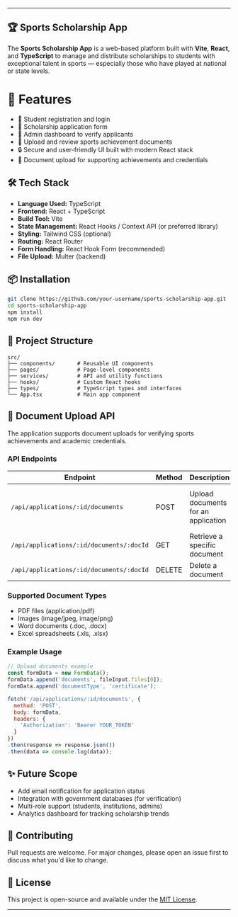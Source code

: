 
---

## 🏆 Sports Scholarship App

The **Sports Scholarship App** is a web-based platform built with **Vite**, **React**, and **TypeScript** to manage and distribute scholarships to students with exceptional talent in sports — especially those who have played at national or state levels.


# 🚀 Features

* 🎯 Student registration and login
* 📝 Scholarship application form
* 🏅 Admin dashboard to verify applicants
* 📄 Upload and review sports achievement documents
* 🔒 Secure and user-friendly UI built with modern React stack
* 📎 Document upload for supporting achievements and credentials

## 🛠️ Tech Stack

- **Language Used:** TypeScript  
- **Frontend:** React + TypeScript  
- **Build Tool:** Vite  
- **State Management:** React Hooks / Context API (or preferred library)  
- **Styling:** Tailwind CSS (optional)  
- **Routing:** React Router  
- **Form Handling:** React Hook Form (recommended)  
- **File Upload:** Multer (backend)


## 📦 Installation

```bash
git clone https://github.com/your-username/sports-scholarship-app.git
cd sports-scholarship-app
npm install
npm run dev
```

## 📁 Project Structure

```
src/
├── components/       # Reusable UI components
├── pages/            # Page-level components
├── services/         # API and utility functions
├── hooks/            # Custom React hooks
├── types/            # TypeScript types and interfaces
└── App.tsx           # Main app component
```

## 📄 Document Upload API

The application supports document uploads for verifying sports achievements and academic credentials.

### API Endpoints

| Endpoint | Method | Description | Parameters |
|----------|--------|-------------|------------|
| `/api/applications/:id/documents` | POST | Upload documents for an application | `documents`: Files (max 5), `documentType`: Type of document |
| `/api/applications/:id/documents/:docId` | GET | Retrieve a specific document | None |
| `/api/applications/:id/documents/:docId` | DELETE | Delete a document | None |

### Supported Document Types

- PDF files (application/pdf)
- Images (image/jpeg, image/png)
- Word documents (.doc, .docx)
- Excel spreadsheets (.xls, .xlsx)

### Example Usage

```javascript
// Upload documents example
const formData = new FormData();
formData.append('documents', fileInput.files[0]);
formData.append('documentType', 'certificate');

fetch('/api/applications/:id/documents', {
  method: 'POST',
  body: formData,
  headers: {
    'Authorization': 'Bearer YOUR_TOKEN'
  }
})
.then(response => response.json())
.then(data => console.log(data));
```

## ✨ Future Scope

* Add email notification for application status
* Integration with government databases (for verification)
* Multi-role support (students, institutions, admins)
* Analytics dashboard for tracking scholarship trends

## 🤝 Contributing

Pull requests are welcome. For major changes, please open an issue first to discuss what you'd like to change.

## 📄 License

This project is open-source and available under the [MIT License](LICENSE).

---

